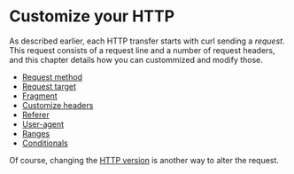 # Customize your HTTP

As described earlier, each HTTP transfer starts with curl sending a *request*.
This request consists of a request line and a number of request headers, and
this chapter details how you can custommized and modify those.

* [Request method](method.md)
* [Request target](target.md)
* [Fragment](fragment.md)
* [Customize headers](headers.md)
* [Referer](referer.md)
* [User-agent](user-agent.md)
* [Ranges](ranges.md)
* [Conditionals](conditionals.md)

Of course, changing the [HTTP version](../versions/) is another way to alter
the request.
